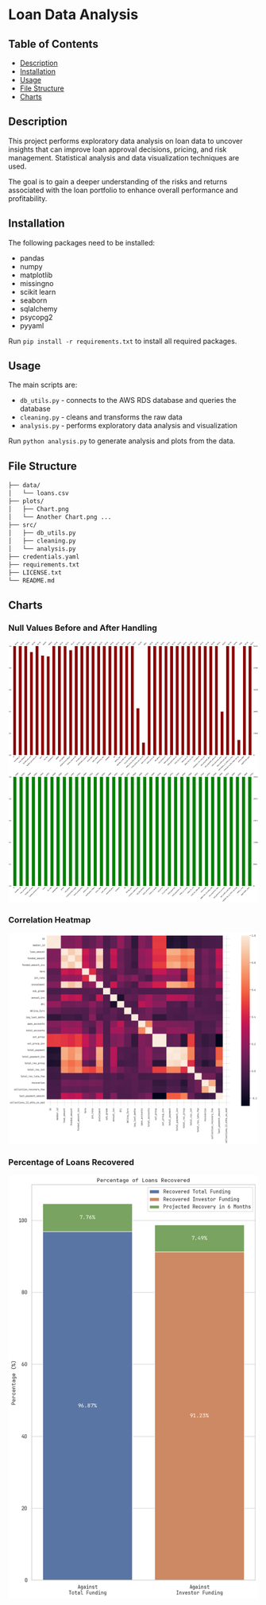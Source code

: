 # Loan Data Analysis

## Table of Contents

- [Description](#description)
- [Installation](#installation)
- [Usage](#usage)  
- [File Structure](#file-structure)
- [Charts](#charts)

## Description

This project performs exploratory data analysis on loan data to uncover insights that can improve loan approval decisions, pricing, and risk management. Statistical analysis and data visualization techniques are used. 

The goal is to gain a deeper understanding of the risks and returns associated with the loan portfolio to enhance overall performance and profitability.

## Installation

The following packages need to be installed:
- pandas
- numpy
- matplotlib
- missingno
- scikit learn
- seaborn
- sqlalchemy
- psycopg2
- pyyaml

Run `pip install -r requirements.txt` to install all required packages.

## Usage

The main scripts are:

- `db_utils.py` - connects to the AWS RDS database and queries the database
- `cleaning.py` - cleans and transforms the raw data
- `analysis.py` - performs exploratory data analysis and visualization 

Run `python analysis.py` to generate analysis and plots from the data.

## File Structure
    
    ├── data/ 
    │   └── loans.csv  
    ├── plots/
    │   ├── Chart.png
    │   └── Another Chart.png ...
    ├── src/
    │   ├── db_utils.py
    │   ├── cleaning.py 
    │   └── analysis.py
    ├── credentials.yaml
    ├── requirements.txt
    ├── LICENSE.txt
    └── README.md

## Charts
### Null Values Before and After Handling
![Null Values](https://github.com/mathias-wb/exploratory-analysis/blob/master/plots/Null%20Values%20(Before%20and%20After%20Handling).png)
### Correlation Heatmap
![Correlation](https://github.com/mathias-wb/exploratory-analysis/blob/master/plots/Correlation.png)
### Percentage of Loans Recovered
![Percentage Loans Recovered](https://github.com/mathias-wb/exploratory-analysis/blob/master/plots/Percentage%20of%20Loans%20Recovered.png)
